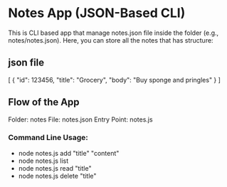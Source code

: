 # Notes App (JSON-Based CLI)

This is CLI based app that manage notes.json file inside the folder (e.g., notes/notes.json). Here, you can store all the notes that has structure:

json file
---

[
    {
        "id": 123456,
        "title": "Grocery",
        "body": "Buy sponge and pringles"
    }
]

## Flow of the App

Folder:         notes
File:           notes.json
Entry Point:    notes.js

### Command Line Usage:

- node notes.js add "title" "content"
- node notes.js list
- node notes.js read "title"
- node notes.js delete "title"

